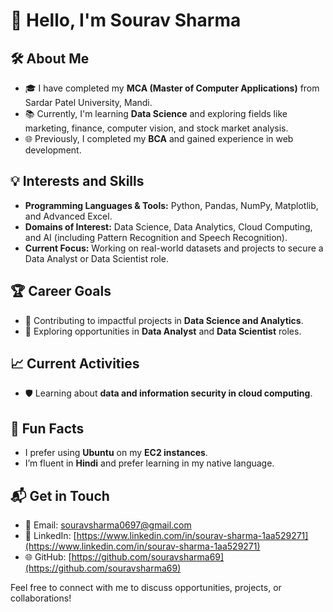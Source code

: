 # 👋 Hello, I'm Sourav Sharma  

## 🛠️ About Me  
- 🎓 I have completed my **MCA (Master of Computer Applications)** from Sardar Patel University, Mandi.  
- 📚 Currently, I'm learning **Data Science** and exploring fields like marketing, finance, computer vision, and stock market analysis.  
- 🌐 Previously, I completed my **BCA** and gained experience in web development.  

## 💡 Interests and Skills  
- **Programming Languages & Tools:** Python, Pandas, NumPy, Matplotlib, and Advanced Excel.  
- **Domains of Interest:** Data Science, Data Analytics, Cloud Computing, and AI (including Pattern Recognition and Speech Recognition).  
- **Current Focus:** Working on real-world datasets and projects to secure a Data Analyst or Data Scientist role.  

## 🏆 Career Goals  
- 🎯 Contributing to impactful projects in **Data Science and Analytics**.  
- 💼 Exploring opportunities in **Data Analyst** and **Data Scientist** roles.  

## 📈 Current Activities  
- 🛡️ Learning about **data and information security in cloud computing**.  

## 🌟 Fun Facts  
- I prefer using **Ubuntu** on my **EC2 instances**.  
- I’m fluent in **Hindi** and prefer learning in my native language.  

## 📬 Get in Touch  
- 📧 Email: [souravsharma0697@gmail.com](mailto:souravsharma0697@gmail.com)  
- 💼 LinkedIn: [https://www.linkedin.com/in/sourav-sharma-1aa529271](https://www.linkedin.com/in/sourav-sharma-1aa529271)  
- 🌐 GitHub: [https://github.com/souravsharma69](https://github.com/souravsharma69)  

Feel free to connect with me to discuss opportunities, projects, or collaborations!  

<!---
souravsharma69/souravsharma69 is a ✨ special ✨ repository because its `README.md` (this file) appears on your GitHub profile.
You can click the Preview link to take a look at your changes.
--->
